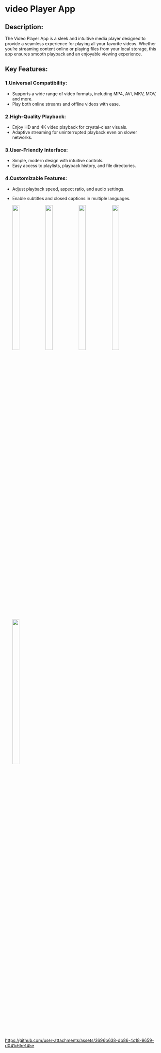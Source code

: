 # video Player App

## Description:

The Video Player App is a sleek and intuitive media player designed to provide a seamless experience for playing all your favorite videos. Whether you’re streaming content online or playing files from your local storage, this app ensures smooth playback and an enjoyable viewing experience.

## Key Features:
### 1.Universal Compatibility:
- Supports a wide range of video formats, including MP4, AVI, MKV, MOV, and more.
- Play both online streams and offline videos with ease.

### 2.High-Quality Playback:
- Enjoy HD and 4K video playback for crystal-clear visuals.
- Adaptive streaming for uninterrupted playback even on slower networks.
 
### 3.User-Friendly Interface:
- Simple, modern design with intuitive controls.
- Easy access to playlists, playback history, and file directories.
 
### 4.Customizable Features:
- Adjust playback speed, aspect ratio, and audio settings.
- Enable subtitles and closed captions in multiple languages.

  <img src="https://github.com/user-attachments/assets/4dcf8966-0e44-435a-ad16-46198d2dc6b7" height=35% width=22%>
  <img src="https://github.com/user-attachments/assets/cc61ca00-e978-42e3-9395-3ad3411fe910" height=35% width=22%>
  <img src="https://github.com/user-attachments/assets/9c1f0eb9-44c2-4ff6-ad1e-59eb51b11abc" height=35% width=22%>
  <img src="https://github.com/user-attachments/assets/0b83026d-10a3-448a-8afc-4dc43a641b9b" height=35% width=22%>
  <img src="https://github.com/user-attachments/assets/f0a60996-11d8-4344-9321-ba0202c8bfa1" height=35% width=22%>


https://github.com/user-attachments/assets/3696b638-db86-4c18-9659-d041c65e145e



